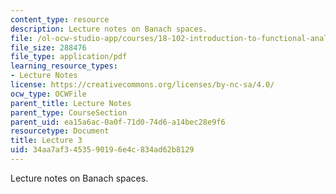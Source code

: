 ```yaml
---
content_type: resource
description: Lecture notes on Banach spaces.
file: /ol-ocw-studio-app/courses/18-102-introduction-to-functional-analysis-spring-2009/34aa7af3453590196e4c834ad62b8129_MIT18_102s09_lec03.pdf
file_size: 288476
file_type: application/pdf
learning_resource_types:
- Lecture Notes
license: https://creativecommons.org/licenses/by-nc-sa/4.0/
ocw_type: OCWFile
parent_title: Lecture Notes
parent_type: CourseSection
parent_uid: ea15a6ac-0a0f-71d0-74d6-a14bec28e9f6
resourcetype: Document
title: Lecture 3
uid: 34aa7af3-4535-9019-6e4c-834ad62b8129
---
```

Lecture notes on Banach spaces.